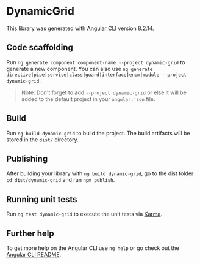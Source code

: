 # DynamicGrid

This library was generated with [Angular CLI](https://github.com/angular/angular-cli) version 8.2.14.

## Code scaffolding

Run `ng generate component component-name --project dynamic-grid` to generate a new component. You can also use `ng generate directive|pipe|service|class|guard|interface|enum|module --project dynamic-grid`.
> Note: Don't forget to add `--project dynamic-grid` or else it will be added to the default project in your `angular.json` file. 

## Build

Run `ng build dynamic-grid` to build the project. The build artifacts will be stored in the `dist/` directory.

## Publishing

After building your library with `ng build dynamic-grid`, go to the dist folder `cd dist/dynamic-grid` and run `npm publish`.

## Running unit tests

Run `ng test dynamic-grid` to execute the unit tests via [Karma](https://karma-runner.github.io).

## Further help

To get more help on the Angular CLI use `ng help` or go check out the [Angular CLI README](https://github.com/angular/angular-cli/blob/master/README.md).
